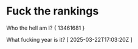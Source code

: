 # Fuck the rankings

Who the hell am I?
{ 13461681 }

What fucking year is it?
[ 2025-03-22T17:03:20Z ]
